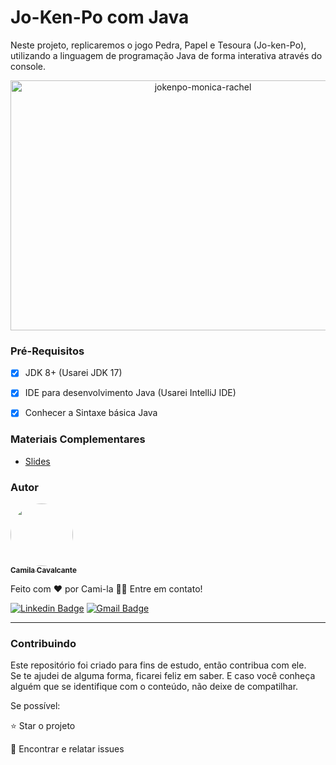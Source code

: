 <h1>Jo-Ken-Po com Java</h1>

<p>
Neste projeto, replicaremos o jogo Pedra, Papel e Tesoura (Jo-ken-Po), utilizando a linguagem de programação Java de forma interativa através do console.
</p>
<p align="center">
<img src="https://c.tenor.com/CACaU3WIOQYAAAAd/friends-monica-geller.gif" width="600" height="400" alt="jokenpo-monica-rachel">
</p>

<h3>Pré-Requisitos</h3>

- [x] JDK 8+ (Usarei JDK 17)
- [x] IDE para desenvolvimento Java (Usarei IntelliJ IDE)
- [x] Conhecer a Sintaxe básica Java


<h3>Materiais Complementares</h3>
<ul>
	<li>
	<a href="https://docs.google.com/presentation/d/1nfGcjoNjI86uEpVGniFAyj2FqxC7cTIe/edit?usp=sharing&ouid=101340348592910912358&rtpof=true&sd=true">Slides</a>
	</li>
</ul>

<h3>Autor</h3>

<a href="https://www.linkedin.com/in/cami-la/">
 <img style="border-radius: 50%;" src="https://avatars.githubusercontent.com/u/64323124?v=4" width="100px;" alt=""/>
 <br />
 <sub><b>Camila Cavalcante</b></sub></a> <a href="https://www.instagram.com/camimi_la/" title="Instagram"></a>

Feito com ❤️ por Cami-la 👋🏽 Entre em contato!

[![Linkedin Badge](https://img.shields.io/badge/-Camila-blue?style=flat-square&logo=Linkedin&logoColor=white&link=https://www.linkedin.com/in/cami-la/)](https://www.linkedin.com/in/cami-la/)
[![Gmail Badge](https://img.shields.io/badge/-camiladsantoscavalcante@gmail.com-c14438?style=flat-square&logo=Gmail&logoColor=white&link=mailto:camiladsantoscavalcante@gmail.com)](mailto:camiladsantoscavalcante@gmail.com)
<hr>
<h3>Contribuindo</h3>

Este repositório foi criado para fins de estudo, então contribua com ele.<br>
Se te ajudei de alguma forma, ficarei feliz em saber. E caso você conheça alguém que se identifique com o conteúdo, não deixe de compatilhar.

Se possível:

⭐️  Star o projeto

🐛 Encontrar e relatar issues
